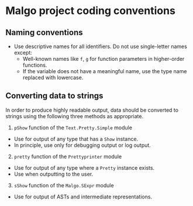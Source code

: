 # Malgo project coding conventions

## Naming conventions

- Use descriptive names for all identifiers. Do not use single-letter names except:
  - Well-known names like `f`, `g` for function parameters in higher-order functions.
  - If the variable does not have a meaningful name, use the type name replaced with lowercase.

## Converting data to strings

In order to produce highly readable output, data should be converted to strings using the following three methods as appropriate.

1. `pShow` function of the `Text.Pretty.Simple` module
  - Use for output of any type that has a `Show` instance.
  - In principle, use only for debugging output or log output.
2. `pretty` function of the `Prettyprinter` module
  - Use for output of any type where a `Pretty` instance exists.
  - Use when outputting to the user.
3. `sShow` function of the `Malgo.SExpr` module
  - Use for output of ASTs and intermediate representations.